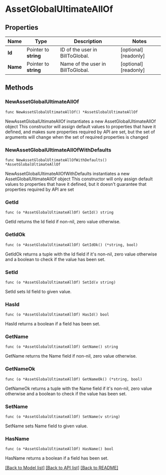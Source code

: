 # AssetGlobalUltimateAllOf

## Properties

Name | Type | Description | Notes
------------ | ------------- | ------------- | -------------
**Id** | Pointer to **string** | ID of the user in BillToGlobal. | [optional] [readonly] 
**Name** | Pointer to **string** | Name of the user in BillToGlobal. | [optional] [readonly] 

## Methods

### NewAssetGlobalUltimateAllOf

`func NewAssetGlobalUltimateAllOf() *AssetGlobalUltimateAllOf`

NewAssetGlobalUltimateAllOf instantiates a new AssetGlobalUltimateAllOf object
This constructor will assign default values to properties that have it defined,
and makes sure properties required by API are set, but the set of arguments
will change when the set of required properties is changed

### NewAssetGlobalUltimateAllOfWithDefaults

`func NewAssetGlobalUltimateAllOfWithDefaults() *AssetGlobalUltimateAllOf`

NewAssetGlobalUltimateAllOfWithDefaults instantiates a new AssetGlobalUltimateAllOf object
This constructor will only assign default values to properties that have it defined,
but it doesn't guarantee that properties required by API are set

### GetId

`func (o *AssetGlobalUltimateAllOf) GetId() string`

GetId returns the Id field if non-nil, zero value otherwise.

### GetIdOk

`func (o *AssetGlobalUltimateAllOf) GetIdOk() (*string, bool)`

GetIdOk returns a tuple with the Id field if it's non-nil, zero value otherwise
and a boolean to check if the value has been set.

### SetId

`func (o *AssetGlobalUltimateAllOf) SetId(v string)`

SetId sets Id field to given value.

### HasId

`func (o *AssetGlobalUltimateAllOf) HasId() bool`

HasId returns a boolean if a field has been set.

### GetName

`func (o *AssetGlobalUltimateAllOf) GetName() string`

GetName returns the Name field if non-nil, zero value otherwise.

### GetNameOk

`func (o *AssetGlobalUltimateAllOf) GetNameOk() (*string, bool)`

GetNameOk returns a tuple with the Name field if it's non-nil, zero value otherwise
and a boolean to check if the value has been set.

### SetName

`func (o *AssetGlobalUltimateAllOf) SetName(v string)`

SetName sets Name field to given value.

### HasName

`func (o *AssetGlobalUltimateAllOf) HasName() bool`

HasName returns a boolean if a field has been set.


[[Back to Model list]](../README.md#documentation-for-models) [[Back to API list]](../README.md#documentation-for-api-endpoints) [[Back to README]](../README.md)


